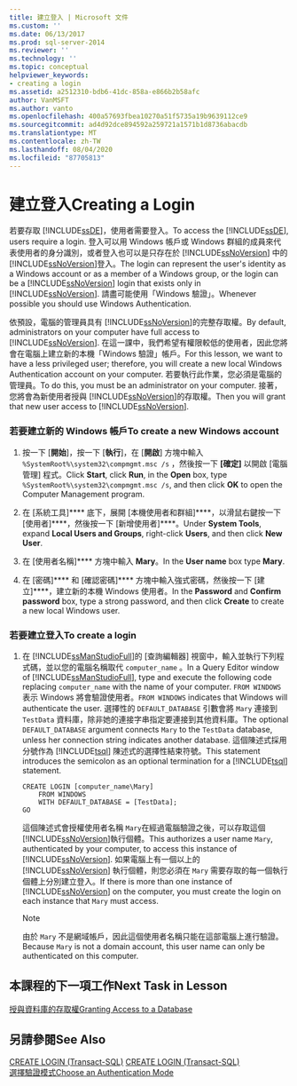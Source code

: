 ```yaml
---
title: 建立登入 | Microsoft 文件
ms.custom: ''
ms.date: 06/13/2017
ms.prod: sql-server-2014
ms.reviewer: ''
ms.technology: ''
ms.topic: conceptual
helpviewer_keywords:
- creating a login
ms.assetid: a2512310-bdb6-41dc-858a-e866b2b58afc
author: VanMSFT
ms.author: vanto
ms.openlocfilehash: 400a57693fbea10270a51f5735a19b9639112ce9
ms.sourcegitcommit: ad4d92dce894592a259721a1571b1d8736abacdb
ms.translationtype: MT
ms.contentlocale: zh-TW
ms.lasthandoff: 08/04/2020
ms.locfileid: "87705813"
---
```

# <a name="creating-a-login"></a><span data-ttu-id="92e65-102">建立登入</span><span class="sxs-lookup"><span data-stu-id="92e65-102">Creating a Login</span></span>
  <span data-ttu-id="92e65-103">若要存取 [!INCLUDE[ssDE](../includes/ssde-md.md)]，使用者需要登入。</span><span class="sxs-lookup"><span data-stu-id="92e65-103">To access the [!INCLUDE[ssDE](../includes/ssde-md.md)], users require a login.</span></span> <span data-ttu-id="92e65-104">登入可以用 Windows 帳戶或 Windows 群組的成員來代表使用者的身分識別，或者登入也可以是只存在於 [!INCLUDE[ssNoVersion](../includes/ssnoversion-md.md)] 中的 [!INCLUDE[ssNoVersion](../includes/ssnoversion-md.md)]登入。</span><span class="sxs-lookup"><span data-stu-id="92e65-104">The login can represent the user's identity as a Windows account or as a member of a Windows group, or the login can be a [!INCLUDE[ssNoVersion](../includes/ssnoversion-md.md)] login that exists only in [!INCLUDE[ssNoVersion](../includes/ssnoversion-md.md)].</span></span> <span data-ttu-id="92e65-105">請盡可能使用「Windows 驗證」。</span><span class="sxs-lookup"><span data-stu-id="92e65-105">Whenever possible you should use Windows Authentication.</span></span>  
  
 <span data-ttu-id="92e65-106">依預設，電腦的管理員具有 [!INCLUDE[ssNoVersion](../includes/ssnoversion-md.md)]的完整存取權。</span><span class="sxs-lookup"><span data-stu-id="92e65-106">By default, administrators on your computer have full access to [!INCLUDE[ssNoVersion](../includes/ssnoversion-md.md)].</span></span> <span data-ttu-id="92e65-107">在這一課中，我們希望有權限較低的使用者，因此您將會在電腦上建立新的本機「Windows 驗證」帳戶。</span><span class="sxs-lookup"><span data-stu-id="92e65-107">For this lesson, we want to have a less privileged user; therefore, you will create a new local Windows Authentication account on your computer.</span></span> <span data-ttu-id="92e65-108">若要執行此作業，您必須是電腦的管理員。</span><span class="sxs-lookup"><span data-stu-id="92e65-108">To do this, you must be an administrator on your computer.</span></span> <span data-ttu-id="92e65-109">接著，您將會為新使用者授與 [!INCLUDE[ssNoVersion](../includes/ssnoversion-md.md)]的存取權。</span><span class="sxs-lookup"><span data-stu-id="92e65-109">Then you will grant that new user access to [!INCLUDE[ssNoVersion](../includes/ssnoversion-md.md)].</span></span>  
  
### <a name="to-create-a-new-windows-account"></a><span data-ttu-id="92e65-110">若要建立新的 Windows 帳戶</span><span class="sxs-lookup"><span data-stu-id="92e65-110">To create a new Windows account</span></span>  
  
1.  <span data-ttu-id="92e65-111">按一下 [**開始**]，按一下 [**執行**]，在 [**開啟**] 方塊中輸入 `%SystemRoot%\system32\compmgmt.msc /s` ，然後按一下 **[確定]** 以開啟 [電腦管理] 程式。</span><span class="sxs-lookup"><span data-stu-id="92e65-111">Click **Start**, click **Run**, in the **Open** box, type `%SystemRoot%\system32\compmgmt.msc /s`, and then click **OK** to open the Computer Management program.</span></span>  
  
2.  <span data-ttu-id="92e65-112">在 [系統工具]\*\*\*\* 底下，展開 [本機使用者和群組]\*\*\*\*，以滑鼠右鍵按一下 [使用者]\*\*\*\*，然後按一下 [新增使用者]\*\*\*\*。</span><span class="sxs-lookup"><span data-stu-id="92e65-112">Under **System Tools**, expand **Local Users and Groups**, right-click **Users**, and then click **New User**.</span></span>  
  
3.  <span data-ttu-id="92e65-113">在 [使用者名稱]\*\*\*\* 方塊中輸入 **Mary**。</span><span class="sxs-lookup"><span data-stu-id="92e65-113">In the **User name** box type **Mary**.</span></span>  
  
4.  <span data-ttu-id="92e65-114">在 [密碼]\*\*\*\* 和 [確認密碼]\*\*\*\* 方塊中輸入強式密碼，然後按一下 [建立]\*\*\*\*，建立新的本機 Windows 使用者。</span><span class="sxs-lookup"><span data-stu-id="92e65-114">In the **Password** and **Confirm password** box, type a strong password, and then click **Create** to create a new local Windows user.</span></span>  
  
### <a name="to-create-a-login"></a><span data-ttu-id="92e65-115">若要建立登入</span><span class="sxs-lookup"><span data-stu-id="92e65-115">To create a login</span></span>  
  
1.  <span data-ttu-id="92e65-116">在 [!INCLUDE[ssManStudioFull](../includes/ssmanstudiofull-md.md)]的 [查詢編輯器] 視窗中，輸入並執行下列程式碼，並以您的電腦名稱取代 `computer_name` 。</span><span class="sxs-lookup"><span data-stu-id="92e65-116">In a Query Editor window of [!INCLUDE[ssManStudioFull](../includes/ssmanstudiofull-md.md)], type and execute the following code replacing `computer_name` with the name of your computer.</span></span> <span data-ttu-id="92e65-117">`FROM WINDOWS` 表示 Windows 將會驗證使用者。</span><span class="sxs-lookup"><span data-stu-id="92e65-117">`FROM WINDOWS` indicates that Windows will authenticate the user.</span></span> <span data-ttu-id="92e65-118">選擇性的 `DEFAULT_DATABASE` 引數會將 `Mary` 連接到 `TestData` 資料庫，除非她的連接字串指定要連接到其他資料庫。</span><span class="sxs-lookup"><span data-stu-id="92e65-118">The optional `DEFAULT_DATABASE` argument connects `Mary` to the `TestData` database, unless her connection string indicates another database.</span></span> <span data-ttu-id="92e65-119">這個陳述式採用分號作為 [!INCLUDE[tsql](../includes/tsql-md.md)] 陳述式的選擇性結束符號。</span><span class="sxs-lookup"><span data-stu-id="92e65-119">This statement introduces the semicolon as an optional termination for a [!INCLUDE[tsql](../includes/tsql-md.md)] statement.</span></span>  
  
    ```  
    CREATE LOGIN [computer_name\Mary]  
        FROM WINDOWS  
        WITH DEFAULT_DATABASE = [TestData];  
    GO  
    ```  
  
     <span data-ttu-id="92e65-120">這個陳述式會授權使用者名稱 `Mary`在經過電腦驗證之後，可以存取這個 [!INCLUDE[ssNoVersion](../includes/ssnoversion-md.md)]執行個體。</span><span class="sxs-lookup"><span data-stu-id="92e65-120">This authorizes a user name `Mary`, authenticated by your computer, to access this instance of [!INCLUDE[ssNoVersion](../includes/ssnoversion-md.md)].</span></span> <span data-ttu-id="92e65-121">如果電腦上有一個以上的 [!INCLUDE[ssNoVersion](../includes/ssnoversion-md.md)] 執行個體，則您必須在 `Mary` 需要存取的每一個執行個體上分別建立登入。</span><span class="sxs-lookup"><span data-stu-id="92e65-121">If there is more than one instance of [!INCLUDE[ssNoVersion](../includes/ssnoversion-md.md)] on the computer, you must create the login on each instance that `Mary` must access.</span></span>  
  
    > [!NOTE]  
    >  <span data-ttu-id="92e65-122">由於 `Mary` 不是網域帳戶，因此這個使用者名稱只能在這部電腦上進行驗證。</span><span class="sxs-lookup"><span data-stu-id="92e65-122">Because `Mary` is not a domain account, this user name can only be authenticated on this computer.</span></span>  
  
## <a name="next-task-in-lesson"></a><span data-ttu-id="92e65-123">本課程的下一項工作</span><span class="sxs-lookup"><span data-stu-id="92e65-123">Next Task in Lesson</span></span>  
 [<span data-ttu-id="92e65-124">授與資料庫的存取權</span><span class="sxs-lookup"><span data-stu-id="92e65-124">Granting Access to a Database</span></span>](lesson-2-2-granting-access-to-a-database.md)  
  
## <a name="see-also"></a><span data-ttu-id="92e65-125">另請參閱</span><span class="sxs-lookup"><span data-stu-id="92e65-125">See Also</span></span>  
 <span data-ttu-id="92e65-126">[CREATE LOGIN &#40;Transact-SQL&#41;](/sql/t-sql/statements/create-login-transact-sql) </span><span class="sxs-lookup"><span data-stu-id="92e65-126">[CREATE LOGIN &#40;Transact-SQL&#41;](/sql/t-sql/statements/create-login-transact-sql) </span></span>  
 [<span data-ttu-id="92e65-127">選擇驗證模式</span><span class="sxs-lookup"><span data-stu-id="92e65-127">Choose an Authentication Mode</span></span>](../relational-databases/security/choose-an-authentication-mode.md)  
  
  
